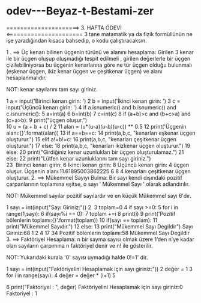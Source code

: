 # odev---Beyaz-t-Bestami-zer
=====================> 3. HAFTA ÖDEVİ <======================
3 tane matamatik ya da fizik formüllünün ne işe yaradığından kısaca bahsedip, o kodu çalıştıracaksın.

1 . ==> Üç kenarı bilinen üçgenin türünü ve alanını hesaplama:
Girilen 3 kenar ile bir üçgen oluşup oluşmadığı tespit edilmeli , girilen değerlerle bir üçgen çizilebiliniyorsa bu üçgenin kenarlarına göre ne tür üçgen olduğu bulunmalı (eşkenar üçgen, ikiz kenar üçgen ve çeşitkenar üçgen) ve alanı hesaplanmalıdır.

NOT: kenar sayılarını tam sayı giriniz.

1
a = input('Birinci kenarı girin: ')
2
b = input('İkinci kenarı girin: ')
3
c = input('Üçüncü kenarı girin: ')
4
if a.isnumeric() and b.isnumeric() and c.isnumeric():
5
    a=int(a)
6
    b=int(b)
7
    c=int(c)
8
    if (a+b)>c and (b+c>a) and (c+a>b):
9
        print("üçgen oluşur.")         
10
        u = (a + b + c) / 2
11
        alan = (u*(u-a)*(u-b)*(u-c)) ** 0.5
12
        print('Üçgenin alanı:{}'.format(alan))
13
        if a==b==c:
14
           print(a,b,c, "kenarları eşkenar üçgen oluşturur.")
15
        elif a!=b!=c:
16
           print(a,b,c, "kenarları çeşitkenar üçgen oluşturur.") 
17
        else:
18
           print(a,b,c, "kenarları ikizkenar üçgen oluşturur.") 
19
    else:
20
        print("Girdiğiniz kenar uzunlukları bir üçgen oluşturulamaz.") 
21
else:
22
    print("Lütfen kenar uzunluklarını tam sayı giriniz.")  
23
​
Birinci kenarı girin: 6
İkinci kenarı girin: 8
Üçüncü kenarı girin: 4
üçgen oluşur.
Üçgenin alanı:11.61895003862225
6 8 4 kenarları çeşitkenar üçgen oluşturur.
2. ==> Mükemmel Sayıyı Bulma:
Bir sayı kendi dışındaki pozitif çarpanlarının toplamına eşitse, o sayı ' Mükemmel Sayı ' olarak adlandırılır.

NOT: Mükemmel sayılar pozitif sayılardır ve en küçük Mükemmel sayı 6'dır.

1
sayı = int(input("Sayı Giriniz:"))
2
​
3
toplam=0
4
if sayı >=0:
5
    for i in range(1,sayı):
6
       if(sayı%i == 0):
7
          toplam +=i
8
          print(i)
9
print('Pozitif bölenlerin toplamı:{}'.format(toplam))
10
if(sayı == toplam):
11
        print("Mükemmel Sayıdır.")
12
else:
13
        print("Mükemmel Sayı Degildir")
Sayı Giriniz:68
1
2
4
17
34
Pozitif bölenlerin toplamı:58
Mükemmel Sayı Degildir
3. ==> Faktöriyel Hesaplama:
n bir sayma sayısı olmak üzere 1’den n’ye kadar olan sayıların çarpımına n faktöriyel denir ve n! ile gösterilir.

NOT: Yukarıdaki kurala '0' sayısı uymadığı halde 0!=1' dir.

1
sayı = int(input("Faktöriyelini Hesaplamak için sayı giriniz:"))
2
değer = 1
3
for i in range(sayı):
4
    değer = değer * (i+1)
5
 
6
print("Faktoriyel : ", değer)
Faktöriyelini Hesaplamak için sayı giriniz:0
Faktoriyel :  1
